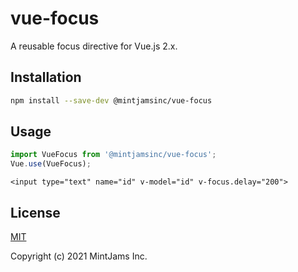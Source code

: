 # vue-focus
A reusable focus directive for Vue.js 2.x.

## Installation

```sh
npm install --save-dev @mintjamsinc/vue-focus
```

## Usage

```js
import VueFocus from '@mintjamsinc/vue-focus';
Vue.use(VueFocus);
```

```vue
<input type="text" name="id" v-model="id" v-focus.delay="200">
```

## License

[MIT](https://opensource.org/licenses/MIT)

Copyright (c) 2021 MintJams Inc.